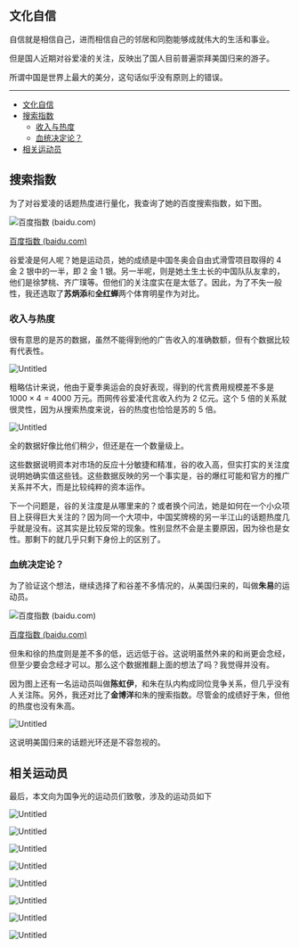 ## 文化自信

自信就是相信自己，进而相信自己的邻居和同胞能够成就伟大的生活和事业。

但是国人近期对谷爱凌的关注，反映出了国人目前普遍崇拜美国归来的游子。

所谓中国是世界上最大的美分，这句话似乎没有原则上的错误。

----
- [文化自信](#文化自信)
- [搜索指数](#搜索指数)
  - [收入与热度](#收入与热度)
  - [血统决定论？](#血统决定论)
- [相关运动员](#相关运动员)


## 搜索指数

为了对谷爱凌的话题热度进行量化，我查询了她的百度搜索指数，如下图。

![[百度指数 (baidu.com)](https://index.baidu.com/v2/main/index.html#/trend/%E5%BE%90%E6%A2%A6%E6%A1%83?words=%E5%BE%90%E6%A2%A6%E6%A1%83,%E9%BD%90%E5%B9%BF%E7%92%9E,%E8%8B%8F%E7%82%B3%E6%B7%BB,%E8%B0%B7%E7%88%B1%E5%87%8C,%E5%85%A8%E7%BA%A2%E5%A9%B5)](%E6%96%87%E5%8C%96%E8%87%AA%E4%BF%A1%201233f4e63506492092d0fda7936a6b90/Untitled.png)

[百度指数 (baidu.com)](https://index.baidu.com/v2/main/index.html#/trend/%E5%BE%90%E6%A2%A6%E6%A1%83?words=%E5%BE%90%E6%A2%A6%E6%A1%83,%E9%BD%90%E5%B9%BF%E7%92%9E,%E8%8B%8F%E7%82%B3%E6%B7%BB,%E8%B0%B7%E7%88%B1%E5%87%8C,%E5%85%A8%E7%BA%A2%E5%A9%B5)

谷爱凌是何人呢？她是运动员，她的成绩是中国冬奥会自由式滑雪项目取得的 4 金 2 银中的一半，即 2 金 1 银。另一半呢，则是她土生土长的中国队队友拿的，他们是徐梦桃、齐广璞等。但他们的关注度实在是太低了。因此，为了不失一般性，我还选取了**苏炳添**和**全红蝉**两个体育明星作为对比。

### 收入与热度

很有意思的是苏的数据，虽然不能得到他的广告收入的准确数额，但有个数据比较有代表性。

![Untitled](%E6%96%87%E5%8C%96%E8%87%AA%E4%BF%A1%201233f4e63506492092d0fda7936a6b90/Untitled%201.png)

粗略估计来说，他由于夏季奥运会的良好表现，得到的代言费用规模差不多是 $1000 \times 4=4000$ 万元。而网传谷爱凌代言收入约为 2 亿元。这个 5 倍的关系就很灵性，因为从搜索热度来说，谷的热度也恰恰是苏的 5 倍。

![Untitled](%E6%96%87%E5%8C%96%E8%87%AA%E4%BF%A1%201233f4e63506492092d0fda7936a6b90/Untitled%202.png)

全的数据好像比他们稍少，但还是在一个数量级上。

这些数据说明资本对市场的反应十分敏捷和精准，谷的收入高，但实打实的关注度说明她确实值这些钱。这些数据反映的另一个事实是，谷的爆红可能和官方的推广关系并不大，而是比较纯粹的资本运作。

下一个问题是，谷的关注度是从哪里来的？或者换个问法，她是如何在一个小众项目上获得巨大关注的？因为同一个大项中，中国奖牌榜的另一半江山的话题热度几乎就是没有。这其实是比较反常的现象。性别显然不会是主要原因，因为徐也是女性。那剩下的就几乎只剩下身份上的区别了。

### 血统决定论？

为了验证这个想法，继续选择了和谷差不多情况的，从美国归来的，叫做**朱易**的运动员。

![[百度指数 (baidu.com)](https://index.baidu.com/v2/main/index.html#/trend/%E8%B0%B7%E7%88%B1%E5%87%8C?words=%E8%B0%B7%E7%88%B1%E5%87%8C,%E6%9C%B1%E6%98%93,%E5%BE%90%E6%A2%A6%E6%A1%83,%E9%99%88%E8%99%B9%E4%BC%8A)](%E6%96%87%E5%8C%96%E8%87%AA%E4%BF%A1%201233f4e63506492092d0fda7936a6b90/Untitled%203.png)

[百度指数 (baidu.com)](https://index.baidu.com/v2/main/index.html#/trend/%E8%B0%B7%E7%88%B1%E5%87%8C?words=%E8%B0%B7%E7%88%B1%E5%87%8C,%E6%9C%B1%E6%98%93,%E5%BE%90%E6%A2%A6%E6%A1%83,%E9%99%88%E8%99%B9%E4%BC%8A)

但朱和徐的热度则是差不多的低，远远低于谷。这说明虽然外来的和尚更会念经，但至少要会念经才可以。那么这个数据推翻上面的想法了吗？我觉得并没有。

因为图上还有一名运动员叫做**陈虹伊**，和朱在队内构成同位竞争关系，但几乎没有人关注陈。另外，我还对比了**金博洋**和朱的搜索指数。尽管金的成绩好于朱，但他的热度也没有朱高。

![Untitled](%E6%96%87%E5%8C%96%E8%87%AA%E4%BF%A1%201233f4e63506492092d0fda7936a6b90/Untitled%204.png)

这说明美国归来的话题光环还是不容忽视的。

## 相关运动员

最后，本文向为国争光的运动员们致敬，涉及的运动员如下

![Untitled](%E6%96%87%E5%8C%96%E8%87%AA%E4%BF%A1%201233f4e63506492092d0fda7936a6b90/Untitled%205.png)

![Untitled](%E6%96%87%E5%8C%96%E8%87%AA%E4%BF%A1%201233f4e63506492092d0fda7936a6b90/Untitled%206.png)

![Untitled](%E6%96%87%E5%8C%96%E8%87%AA%E4%BF%A1%201233f4e63506492092d0fda7936a6b90/Untitled%207.png)

![Untitled](%E6%96%87%E5%8C%96%E8%87%AA%E4%BF%A1%201233f4e63506492092d0fda7936a6b90/Untitled%208.png)

![Untitled](%E6%96%87%E5%8C%96%E8%87%AA%E4%BF%A1%201233f4e63506492092d0fda7936a6b90/Untitled%209.png)

![Untitled](%E6%96%87%E5%8C%96%E8%87%AA%E4%BF%A1%201233f4e63506492092d0fda7936a6b90/Untitled%2010.png)

![Untitled](%E6%96%87%E5%8C%96%E8%87%AA%E4%BF%A1%201233f4e63506492092d0fda7936a6b90/Untitled%2011.png)

![Untitled](%E6%96%87%E5%8C%96%E8%87%AA%E4%BF%A1%201233f4e63506492092d0fda7936a6b90/Untitled%2012.png)